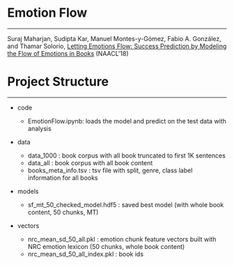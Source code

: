 # Emotion Flow
---

Suraj Maharjan, Sudipta Kar, Manuel Montes-y-Gómez, Fabio A. González, and  Thamar Solorio, [Letting Emotions Flow: Success Prediction by Modeling the Flow of Emotions in Books](http://www.aclweb.org/anthology/N18-2042) (NAACL'18)


# Project Structure
 ---

* code
    * EmotionFlow.ipynb:  loads the model and predict on the test data with analysis

* data
    * data_1000 :  book corpus with all book truncated to first 1K sentences
    * data_all : book corpus with all book content
    * books_meta_info.tsv : tsv file with split, genre, class label information for all books

* models
    * sf_mt_50_checked_model.hdf5 : saved best model (with whole book content, 50 chunks, MT) 

* vectors
    * nrc_mean_sd_50_all.pkl : emotion chunk feature vectors built with NRC emotion lexicon (50 chunks, whole book content)
    * nrc_mean_sd_50_all_index.pkl : book ids
    